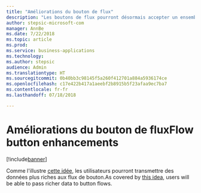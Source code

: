 ```yaml
---
title: "Améliorations du bouton de flux"
description: "Les boutons de flux pourront désormais accepter un ensemble d'entrées plus étendu, un champ numérique ou des cases à cocher, par exemple."
author: stepsic-microsoft-com
manager: AnnBe
ms.date: 7/22/2018
ms.topic: article
ms.prod: 
ms.service: business-applications
ms.technology: 
ms.author: stepsic
audience: Admin
ms.translationtype: HT
ms.sourcegitcommit: 0b40bb3c98145f5a260f412701a884a5936174ce
ms.openlocfilehash: c17e422b417a1aeebf2b8915b5f23afaa9ec7ba7
ms.contentlocale: fr-fr
ms.lasthandoff: 07/18/2018

---
```

# <a name="flow-button-enhancements"></a><span data-ttu-id="45d2a-103">Améliorations du bouton de flux</span><span class="sxs-lookup"><span data-stu-id="45d2a-103">Flow button enhancements</span></span>


[!include[banner](../../includes/banner.md)]

<span data-ttu-id="45d2a-104">Comme l'illustre [cette idée](https://powerusers.microsoft.com/t5/Flow-Ideas/Create-multiple-input-types-for-buttons/idi-p/33695), les utilisateurs pourront transmettre des données plus riches aux flux de bouton.</span><span class="sxs-lookup"><span data-stu-id="45d2a-104">As covered by [this idea](https://powerusers.microsoft.com/t5/Flow-Ideas/Create-multiple-input-types-for-buttons/idi-p/33695), users will be able to pass richer data to button flows.</span></span>

